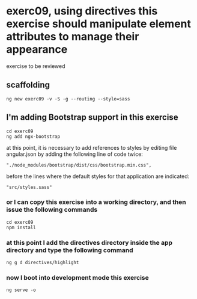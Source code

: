 # exerc09, using directives this exercise should manipulate element attributes to manage their appearance

exercise to be reviewed

## scaffolding

```shell
ng new exerc09 -v -S -g --routing --style=sass
```

## I'm adding Bootstrap support in this exercise

```shell
cd exerc09
ng add ngx-bootstrap
```

at this point, it is necessary to add references to styles by editing file angular.json by adding the following line of code twice:

```text
"./node_modules/bootstrap/dist/css/bootstrap.min.css",
```

before the lines where the default styles for that application are indicated:

```text
"src/styles.sass"
```

### or I can copy this exercise into a working directory, and then issue the following commands

```shell
cd exerc09
npm install
```

### at this point I add the directives directory inside the app directory and type the following command

```shell
ng g d directives/highlight
```

### now I boot into development mode this exercise

```shell
ng serve -o
```
